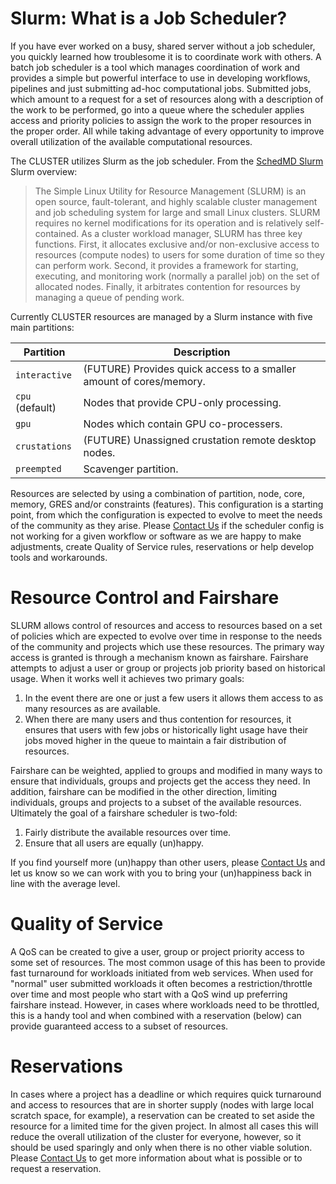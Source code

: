 # Slurm: What is a Job Scheduler?

If you have ever worked on a busy, shared server without a job scheduler, you
quickly learned how troublesome it is to coordinate work with others. A batch
job scheduler is a tool which manages coordination of work and provides a
simple but powerful interface to use in developing workflows, pipelines and
just submitting ad-hoc computational jobs. Submitted jobs, which amount to a
request for a set of resources along with a description of the work to be
performed, go into a queue where the scheduler applies access and priority
policies to assign the work to the proper resources in the proper order. All
while taking advantage of every opportunity to improve overall utilization of
the available computational resources.

The CLUSTER utilizes Slurm as the job scheduler. From the
[SchedMD Slurm](http://slurm.schedmd.com/overview.html) Slurm overview:

> The Simple Linux Utility for Resource Management (SLURM) is an open source,
> fault-tolerant, and highly scalable cluster management and job scheduling
> system for large and small Linux clusters. SLURM requires no kernel
> modifications for its operation and is relatively self-contained. As a
> cluster workload manager, SLURM has three key functions. First, it allocates
> exclusive and/or non-exclusive access to resources (compute nodes) to users
> for some duration of time so they can perform work. Second, it provides a
> framework for starting, executing, and monitoring work (normally a parallel
> job) on the set of allocated nodes. Finally, it arbitrates contention for
> resources by managing a queue of pending work.

Currently CLUSTER resources are managed by a Slurm instance with five main partitions:

| Partition | Description |
| --------------- | ------------------------------------------------------- |
| `interactive` | (FUTURE) Provides quick access to a smaller amount of cores/memory. |
| `cpu` (default) | Nodes that provide CPU-only processing. |
| `gpu` | Nodes which contain GPU co-processers. |
| `crustations` | (FUTURE) Unassigned crustation remote desktop nodes. |
| `preempted` | Scavenger partition. |

Resources are selected by using a combination of partition, node, core, memory,
GRES and/or constraints (features). This configuration is a starting point,
from which the configuration is expected to evolve to meet the needs of the
community as they arise. Please [Contact Us](/#A._Contact_Us) if the scheduler
config is not working for a given workflow or software as we are happy to make
adjustments, create Quality of Service rules, reservations or help develop
tools and workarounds.


# Resource Control and Fairshare 

SLURM allows control of resources and access to resources based on a set of
policies which are expected to evolve over time in response to the needs of the
community and projects which use these resources. The primary way access is
granted is through a mechanism known as fairshare. Fairshare attempts to adjust
a user or group or projects job priority based on historical usage. When it
works well it achieves two primary goals:

 1. In the event there are one or just a few users it allows them access to as
    many resources as are available.
 1. When there are many users and thus contention for resources, it ensures
    that users with few jobs or historically light usage have their jobs moved
    higher in the queue to maintain a fair distribution of resources.

Fairshare can be weighted, applied to groups and modified in many ways to
ensure that individuals, groups and projects get the access they need. In
addition, fairshare can be modified in the other direction, limiting
individuals, groups and projects to a subset of the available resources.
Ultimately the goal of a fairshare scheduler is two-fold:

 1. Fairly distribute the available resources over time.
 1. Ensure that all users are equally (un)happy.

If you find yourself more (un)happy than other users, please [Contact
Us](/#A._Contact_Us) and let us know so we can work with you to bring your
(un)happiness back in line with the average level.

# Quality of Service 

A QoS can be created to give a user, group or project priority access to some
set of resources. The most common usage of this has been to provide fast
turnaround for workloads initiated from web services. When used for "normal"
user submitted workloads it often becomes a restriction/throttle over time and
most people who start with a QoS wind up preferring fairshare instead. However,
in cases where workloads need to be throttled, this is a handy tool and when
combined with a reservation (below) can provide guaranteed access to a subset
of resources.

# Reservations

In cases where a project has a deadline or which requires quick turnaround and
access to resources that are in shorter supply (nodes with large local scratch
space, for example), a reservation can be created to set aside the resource for
a limited time for the given project. In almost all cases this will reduce the
overall utilization of the cluster for everyone, however, so it should be used
sparingly and only when there is no other viable solution. Please [Contact
Us](/#A._Contact_Us) to get more information about what is possible or to
request a reservation.



